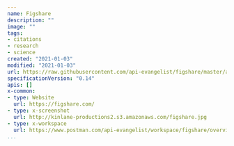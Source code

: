 ```yaml
---
name: Figshare
description: ""
image: ""
tags:
- citations
- research
- science
created: "2021-01-03"
modified: "2021-01-03"
url: https://raw.githubusercontent.com/api-evangelist/figshare/master/apis.json
specificationVersion: "0.14"
apis: []
x-common:
- type: Website
  url: https://figshare.com/
- type: x-screenshot
  url: http://kinlane-productions2.s3.amazonaws.com/figshare.jpg
- type: x-workspace
  url: https://www.postman.com/api-evangelist/workspace/figshare/overview
...
```

